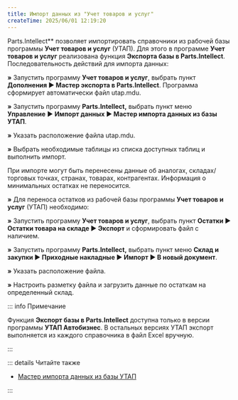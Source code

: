 ```yaml
---
title: Импорт данных из "Учет товаров и услуг"
createTime: 2025/06/01 12:19:20
---
```

Parts.Intellect** позволяет импортировать справочники из рабочей базы программы **Учет товаров и услуг** (УТАП). Для этого в программе **Учет товаров и услуг** реализована функция **Экспорта базы в Parts.Intellect**. Последовательность действий для импорта данных:

**»** Запустить программу **Учет товаров и услуг**, выбрать пункт **Дополнения ► Мастер экспорта в Parts.Intellect**. Программа сформирует автоматически файл utap.mdu.

**»** Запустить программу **Parts.Intellect,** выбрать пункт меню **Управление** ► **Импорт данных ► Мастер импорта данных из базы УТАП**.

**»** Указать расположение файла utap.mdu.

**»** Выбрать необходимые таблицы из списка доступных таблиц и выполнить импорт.

При импорте могут быть перенесены данные об аналогах, складах/торговых точках, странах, товарах, контрагентах. Информация о минимальных остатках не переносится.

**»** Для переноса остатков из рабочей базы программы **Учет товаров и услуг** (УТАП) необходимо:

**»** Запустить программу **Учет товаров и услуг**, выбрать пункт **Остатки ► Остатки товара на складе ► Экспорт** и сформировать файл с наличием.

**»** Запустить программу **Parts.Intellect,** выбрать пункт меню **Склад и закупки ► Приходные накладные ► Импорт ► В новый документ**.

**»** Указать расположение файла.

**»** Настроить разметку файла и загрузить данные по остаткам на определенный склад.

::: info Примечание

Функция **Экспорт базы в Parts.Intellect** доступна только в версии программы **УТАП Автобизнес**. В остальных версиях УТАП экспорт выполняется из каждого справочника в файл Excel вручную.

:::

::: details Читайте также

- [Мастер импорта данных из базы УТАП](../../specification/upravlenie/import_dannykh/master_importa_dannykh_iz_bazy_utap.md)

:::